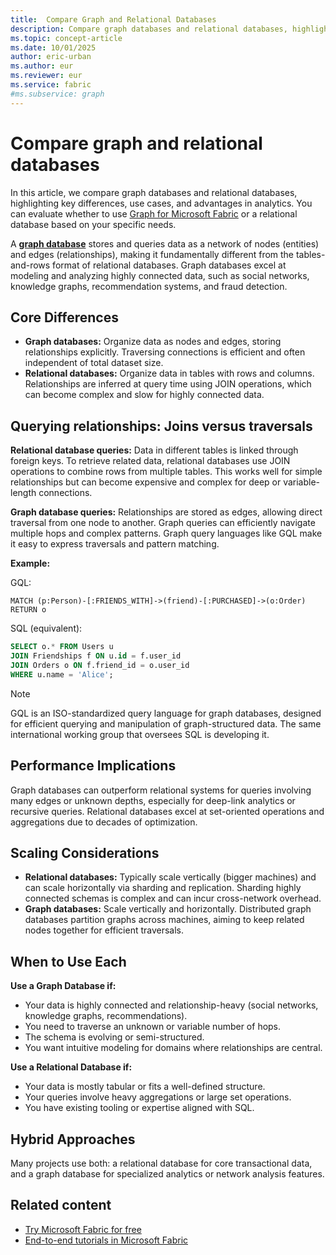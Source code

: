 ```yaml
---
title:  Compare Graph and Relational Databases
description: Compare graph databases and relational databases, highlighting key differences, use cases, and advantages in analytics.
ms.topic: concept-article
ms.date: 10/01/2025
author: eric-urban
ms.author: eur
ms.reviewer: eur
ms.service: fabric
#ms.subservice: graph
---
```


#  Compare graph and relational databases

In this article, we compare graph databases and relational databases, highlighting key differences, use cases, and advantages in analytics. You can evaluate whether to use [Graph for Microsoft Fabric](overview.md) or a relational database based on your specific needs.

A [**graph database**](graph-database.md) stores and queries data as a network of nodes (entities) and edges (relationships), making it fundamentally different from the tables-and-rows format of relational databases. Graph databases excel at modeling and analyzing highly connected data, such as social networks, knowledge graphs, recommendation systems, and fraud detection.

## Core Differences

- **Graph databases:** Organize data as nodes and edges, storing relationships explicitly. Traversing connections is efficient and often independent of total dataset size.
- **Relational databases:** Organize data in tables with rows and columns. Relationships are inferred at query time using JOIN operations, which can become complex and slow for highly connected data.

## Querying relationships: Joins versus traversals

**Relational database queries:** Data in different tables is linked through foreign keys. To retrieve related data, relational databases use JOIN operations to combine rows from multiple tables. This works well for simple relationships but can become expensive and complex for deep or variable-length connections.

**Graph database queries:** Relationships are stored as edges, allowing direct traversal from one node to another. Graph queries can efficiently navigate multiple hops and complex patterns. Graph query languages like GQL make it easy to express traversals and pattern matching.

**Example:**

GQL:
```gql
MATCH (p:Person)-[:FRIENDS_WITH]->(friend)-[:PURCHASED]->(o:Order)
RETURN o
```
SQL (equivalent):
```sql
SELECT o.* FROM Users u
JOIN Friendships f ON u.id = f.user_id
JOIN Orders o ON f.friend_id = o.user_id
WHERE u.name = 'Alice';
```

> [!NOTE]
> GQL is an ISO-standardized query language for graph databases, designed for efficient querying and manipulation of graph-structured data. The same international working group that oversees SQL is developing it.

## Performance Implications

Graph databases can outperform relational systems for queries involving many edges or unknown depths, especially for deep-link analytics or recursive queries. Relational databases excel at set-oriented operations and aggregations due to decades of optimization.

## Scaling Considerations

- **Relational databases:** Typically scale vertically (bigger machines) and can scale horizontally via sharding and replication. Sharding highly connected schemas is complex and can incur cross-network overhead.
- **Graph databases:** Scale vertically and horizontally. Distributed graph databases partition graphs across machines, aiming to keep related nodes together for efficient traversals.

## When to Use Each

**Use a Graph Database if:**
- Your data is highly connected and relationship-heavy (social networks, knowledge graphs, recommendations).
- You need to traverse an unknown or variable number of hops.
- The schema is evolving or semi-structured.
- You want intuitive modeling for domains where relationships are central.

**Use a Relational Database if:**
- Your data is mostly tabular or fits a well-defined structure.
- Your queries involve heavy aggregations or large set operations.
- You have existing tooling or expertise aligned with SQL.

## Hybrid Approaches

Many projects use both: a relational database for core transactional data, and a graph database for specialized analytics or network analysis features.

## Related content

- [Try Microsoft Fabric for free](/fabric/fundamentals/fabric-trial)
- [End-to-end tutorials in Microsoft Fabric](/fabric/fundamentals/end-to-end-tutorials)

